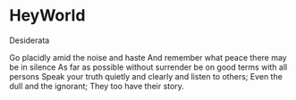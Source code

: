 # HeyWorld

Desiderata

Go placidly amid the noise and haste
And remember what peace there may be in silence
As far as possible without surrender be on good terms with all persons
Speak your truth quietly and clearly
and listen to others;
Even the dull and the ignorant;
They too have their story.

